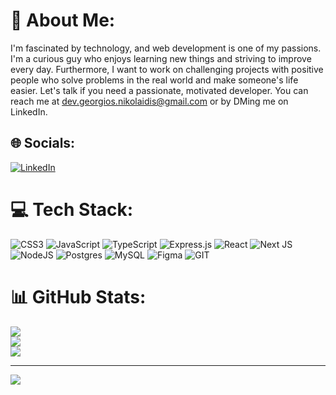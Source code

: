 # 💫 About Me:
I'm fascinated by technology, and web development is one of my passions. I'm a curious guy who enjoys learning new things and striving to improve every day. Furthermore, I want to work on challenging projects with positive people who solve problems in the real world and make someone's life easier. Let's talk if you need a passionate, motivated developer. You can reach me at dev.georgios.nikolaidis@gmail.com or by DMing me on LinkedIn.


## 🌐 Socials:
[![LinkedIn](https://img.shields.io/badge/LinkedIn-%230077B5.svg?logo=linkedin&logoColor=white)](https://linkedin.com/in/dev-george-nikolaidis) 

# 💻 Tech Stack:
![CSS3](https://img.shields.io/badge/css3-%231572B6.svg?style=for-the-badge&logo=css3&logoColor=white) ![JavaScript](https://img.shields.io/badge/javascript-%23323330.svg?style=for-the-badge&logo=javascript&logoColor=%23F7DF1E) ![TypeScript](https://img.shields.io/badge/typescript-%23007ACC.svg?style=for-the-badge&logo=typescript&logoColor=white) ![Express.js](https://img.shields.io/badge/express.js-%23404d59.svg?style=for-the-badge&logo=express&logoColor=%2361DAFB) ![React](https://img.shields.io/badge/react-%2320232a.svg?style=for-the-badge&logo=react&logoColor=%2361DAFB) ![Next JS](https://img.shields.io/badge/Next-black?style=for-the-badge&logo=next.js&logoColor=white) ![NodeJS](https://img.shields.io/badge/node.js-6DA55F?style=for-the-badge&logo=node.js&logoColor=white) ![Postgres](https://img.shields.io/badge/postgres-%23316192.svg?style=for-the-badge&logo=postgresql&logoColor=white) ![MySQL](https://img.shields.io/badge/mysql-%2300000f.svg?style=for-the-badge&logo=mysql&logoColor=white) ![Figma](https://img.shields.io/badge/figma-%23F24E1E.svg?style=for-the-badge&logo=figma&logoColor=white) ![GIT](https://img.shields.io/badge/Git-fc6d26?style=for-the-badge&logo=git&logoColor=white)
# 📊 GitHub Stats:
![](https://github-readme-stats.vercel.app/api?username=dev-george-nikolaidis&theme=default&hide_border=true&include_all_commits=true&count_private=true)<br/>
![](https://github-readme-streak-stats.herokuapp.com/?user=dev-george-nikolaidis&theme=default&hide_border=true)<br/>
![](https://github-readme-stats.vercel.app/api/top-langs/?username=dev-george-nikolaidis&theme=default&hide_border=true&include_all_commits=true&count_private=true&layout=compact)

---
[![](https://visitcount.itsvg.in/api?id=dev-george-nikolaidis&icon=0&color=0)](https://visitcount.itsvg.in)
